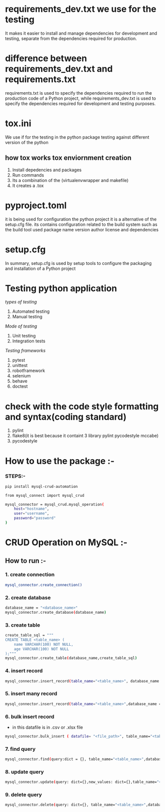 
# requirements_dev.txt we use for the testing
It makes it easier to install and manage dependencies for development and testing, separate from the dependencies required for production.

# difference between requirements_dev.txt and requirements.txt

requirements.txt is used to specify the dependencies required to run the production code of a Python project, while requirements_dev.txt is used to specify the dependencies required for development and testing purposes.

# tox.ini
We use if for the testing in the python package testing against different version of the python 

## how tox works tox enviornment creation
1. Install depedencies and packages 
2. Run commands
3. Its a combination of the (virtualenvwrapper and makefile)
4. It creates a .tox


# pyproject.toml
it is being used for configuration the python project it is a alternative of the setup.cfg file. its contains configuration related to the build system
such as the build tool used package name version author license and dependencies

# setup.cfg
In summary, setup.cfg is used by setup tools to configure the packaging and installation of a Python project

# Testing python application
*types of testing*
1. Automated testing 
2. Manual testing

*Mode of testing*
1. Unit testing
2. Integration tests

*Testing frameworks*

1. pytest
2. unittest
3. robotframework
4. selenium
5. behave
6. doctest

# check with the code style formatting and syntax(coding standard)

1. pylint
2. flake8(it is best because it containt 3 library pylint pycodestyle mccabe)
3. pycodestyle


# How to use the package :-

### STEPS:-

```bash
pip install mysql-crud-automation
```

```bash
from mysql_connect import mysql_crud
```

```bash
mysql_connector = mysql_crud.mysql_operation(
    host="hostname",
    user="username",
    password="password"
)
```

# CRUD Operation on MySQL :-

## How to run :-

### 1. create connection 
```bash
mysql_connector.create_connection()
```

### 2. create database
```bash
database_name = "<database_name>"
mysql_connector.create_database(database_name)
```

### 3. create table
```bash
create_table_sql = """
CREATE TABLE <table_name> (
    name VARCHAR(100) NOT NULL,   
    age VARCHAR(100) NOT NULL
);"""
mysql_connector.create_table(database_name,create_table_sql)
```

### 4. insert record 
```bash
mysql_connector.insert_record(table_name="<table_name>", database_name = '<database_name>',record=record:dict)
```

### 5. insert many record 
```bash
mysql_connector.insert_record(table_name="<table_name>",database_name = '<database_name>',record=[record:dict])
```

### 6. bulk insert record 
- in this datafile is in .csv or .xlsx file 

```bash
mysql_connector.bulk_insert ( datafile= "<file_path>", table_name="<table_name>",database_name='<database_name>', unique_field: str = None)
```

### 7. find query  
```bash
mysql_connector.find(query:dict = {}, table_name="<table_name>",database_name='<database_name>')
```

### 8. update query
```bash
mysql_connector.update(query: dict={},new_values: dict={},table_name="<table_name>",database_name='<database_name>')
```

### 9. delete query
```bash
mysql_connector.delete(query: dict={}, table_name="<table_name>",database_name='<database_name>')
```
